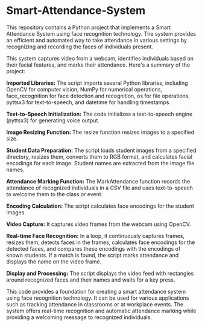 # Smart-Attendance-System
This repository contains a Python project that implements a Smart Attendance System using face recognition technology.
The system provides an efficient and automated way to take attendance in various settings by recognizing and recording the faces of individuals present.

This system captures video from a webcam, identifies individuals based on their facial features, and marks their attendance. Here's a summary of the project:

**Imported Libraries:** The script imports several Python libraries, including OpenCV for computer vision, NumPy for numerical operations, face_recognition for face detection and recognition, os for file operations, pyttsx3 for text-to-speech, and datetime for handling timestamps.

**Text-to-Speech Initialization:** The code initializes a text-to-speech engine (pyttsx3) for generating voice output.

**Image Resizing Function:** The resize function resizes images to a specified size.

**Student Data Preparation:** The script loads student images from a specified directory, resizes them, converts them to RGB format, and calculates facial encodings for each image. Student names are extracted from the image file names.

**Attendance Marking Function:** The MarkAttendance function records the attendance of recognized individuals in a CSV file and uses text-to-speech to welcome them to the class or event.

**Encoding Calculation:** The script calculates face encodings for the student images.

**Video Capture:** It captures video frames from the webcam using OpenCV.

**Real-time Face Recognition:** In a loop, it continuously captures frames, resizes them, detects faces in the frames, calculates face encodings for the detected faces, and compares these encodings with the encodings of known students. If a match is found, the script marks attendance and displays the name on the video frame.

**Display and Processing:** The script displays the video feed with rectangles around recognized faces and their names and waits for a key press.

This code provides a foundation for creating a smart attendance system using face recognition technology. It can be used for various applications such as tracking attendance in classrooms or at workplace events. 
The system offers real-time recognition and automatic attendance marking while providing a welcoming message to recognized individuals.
